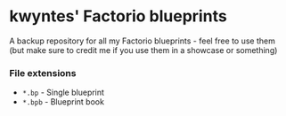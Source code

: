 # kwyntes' Factorio blueprints
A backup repository for all my Factorio blueprints - feel free to use them (but make sure to credit me if you use them in a showcase or something)

### File extensions

- `*.bp` - Single blueprint
- `*.bpb` - Blueprint book
